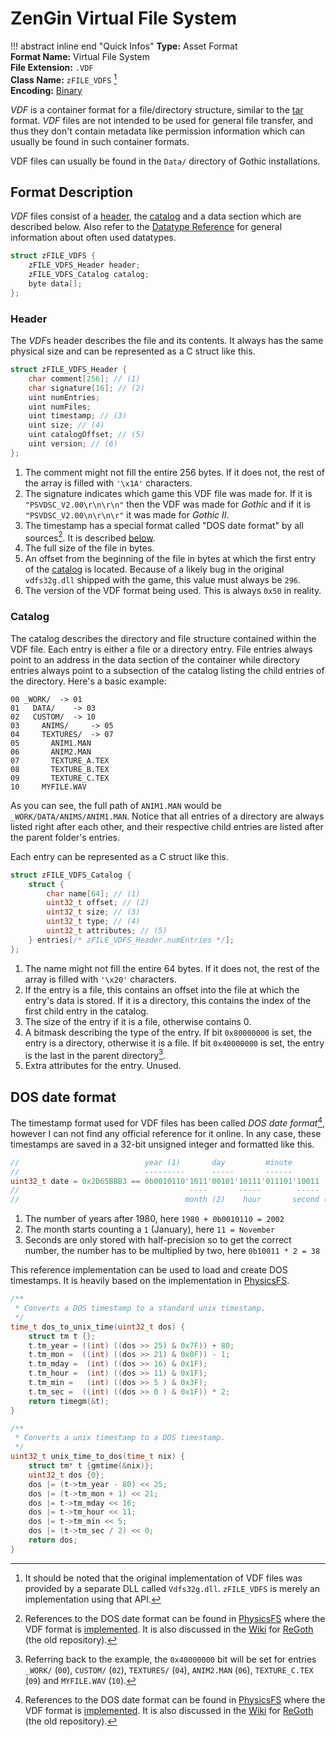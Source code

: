 # ZenGin Virtual File System

!!! abstract inline end "Quick Infos"
    **Type:** Asset Format<br/>
    **Format Name:** Virtual File System<br/>
    **File Extension:** `.VDF`<br/>
    **Class Name:** `zFILE_VDFS` [^3] <br/>
    **Encoding:** [Binary](../encodings/binary.md)<br/>

*VDF* is a container format for a file/directory structure, similar to the
[tar](https://en.wikipedia.org/wiki/Tar_(computing)) format. *VDF* files are not intended to be used for general file
transfer, and thus they don't contain metadata like permission information which can usually be found in such container
formats.

VDF files can usually be found in the `Data/` directory of Gothic installations.

## Format Description

*VDF* files consist of a [header](#header), the [catalog](#catalog) and a data section which are described below. Also
refer to the [Datatype Reference](../datatypes.md) for general information about often used datatypes.

```c title="VDF Structure"
struct zFILE_VDFS {
    zFILE_VDFS_Header header;
    zFILE_VDFS_Catalog catalog;
    byte data[];
};
```

### Header

The *VDF*s header describes the file and its contents. It always has the same physical size and can be represented as
a C struct like this.

```c title="VDF Header"
struct zFILE_VDFS_Header {
    char comment[256]; // (1)
    char signature[16]; // (2)
    uint numEntries;
    uint numFiles;
    uint timestamp; // (3)
    uint size; // (4)
    uint catalogOffset; // (5)
    uint version; // (6)
};
```

1. The comment might not fill the entire 256 bytes. If it does not, the rest of the array is filled with `'\x1A'`
   characters.
2. The signature indicates which game this VDF file was made for. If it is `"PSVDSC_V2.00\r\n\r\n"` then the VDF was
   made for *Gothic* and if it is `"PSVDSC_V2.00\n\r\n\r"` it was made for *Gothic II*.
3. The timestamp has a special format called "DOS date format" by all sources[^1]. It is described
   [below](#dos-date-format).
4. The full size of the file in bytes.
5. An offset from the beginning of the file in bytes at which the first entry of the [catalog](#catalog) is located.
   Because of a likely bug in the original `vdfs32g.dll` shipped with the game, this value must always be `296`.
6. The version of the VDF format being used. This is always `0x50` in reality.

### Catalog

The catalog describes the directory and file structure contained within the VDF file. Each entry is either a file or a
directory entry. File entries always point to an address in the data section of the container while directory entries
always point to a subsection of the catalog listing the child entries of the directory. Here's a basic example:

```
00 _WORK/  -> 01
01   DATA/    -> 03
02   CUSTOM/  -> 10
03     ANIMS/     -> 05
04     TEXTURES/  -> 07
05       ANIM1.MAN
06       ANIM2.MAN
07       TEXTURE_A.TEX
08       TEXTURE_B.TEX
09       TEXTURE_C.TEX
10     MYFILE.WAV
```

As you can see, the full path of `ANIM1.MAN` would be `_WORK/DATA/ANIMS/ANIM1.MAN`. Notice that all entries of a
directory are always listed right after each other, and their respective child entries are listed after the parent
folder's entries.

Each entry can be represented as a C struct like this.

```c title="VDF Catalog"
struct zFILE_VDFS_Catalog {
    struct {
        char name[64]; // (1)
        uint32_t offset; // (2)
        uint32_t size; // (3)
        uint32_t type; // (4)
        uint32_t attributes; // (5)
    } entries[/* zFILE_VDFS_Header.numEntries */];
};
```

1. The name might not fill the entire 64 bytes. If it does not, the rest of the array is filled with `'\x20'`
   characters.
2. If the entry is a file, this contains an offset into the file at which the entry's data is stored.
   If it is a directory, this contains the index of the first child entry in the catalog.
3. The size of the entry if it is a file, otherwise contains 0.
4. A bitmask describing the type of the entry. If bit `0x80000000` is set, the entry is a directory, otherwise it is
   a file. If bit `0x40000000` is set, the entry is the last in the parent directory[^2].
5. Extra attributes for the entry. Unused.

## DOS date format

The timestamp format used for VDF files has been called *DOS date format*[^1], however I can not find any official
reference for it online. In any case, these timestamps are saved in a 32-bit unsigned integer and formatted
like this.

```c title="DOS date format"
//                            year (1)       day         minute
//                            ---------      -----       ------
uint32_t date = 0x2D65BBB3 == 0b0010110'1011'00101'10111'011101'10011
//                                      ----       -----        -----
//                                     month (2)    hour       second (3)
```

1. The number of years after 1980, here `1980 + 0b0010110 = 2002`
2. The month starts counting a `1` (January), here `11 = November`
3. Seconds are only stored with half-precision so to get the correct number, the number has to be multiplied by two,
   here `0b10011 * 2 = 38`

This reference implementation can be used to load and create DOS timestamps. It is heavily based on the implementation
in [PhysicsFS](https://github.com/icculus/physfs/blob/6925c1067de2c9e39d626bcba84db0113f8395f2/src/physfs_archiver_vdf.c#L37-L50).

```c title="DOS date format reference implementation"
/**
 * Converts a DOS timestamp to a standard unix timestamp.
 */
time_t dos_to_unix_time(uint32_t dos) {
	struct tm t {};
	t.tm_year = ((int) ((dos >> 25) & 0x7F)) + 80;
	t.tm_mon =  ((int) ((dos >> 21) & 0x0F)) - 1;
	t.tm_mday =  (int) ((dos >> 16) & 0x1F);
	t.tm_hour =  (int) ((dos >> 11) & 0x1F);
	t.tm_min =   (int) ((dos >> 5 ) & 0x3F);
	t.tm_sec =  ((int) ((dos >> 0 ) & 0x1F)) * 2;
	return timegm(&t);
}

/**
 * Converts a unix timestamp to a DOS timestamp.
 */
uint32_t unix_time_to_dos(time_t nix) {
	struct tm* t {gmtime(&nix)};
	uint32_t dos {0};
	dos |= (t->tm_year - 80) << 25;
	dos |= (t->tm_mon + 1) << 21;
	dos |= t->tm_mday << 16;
	dos |= t->tm_hour << 11;
	dos |= t->tm_min << 5;
	dos |= (t->tm_sec / 2) << 0;
	return dos;
}
```

[^1]: References to the DOS date format can be found in [PhysicsFS](https://www.icculus.org/physfs/) where the VDF
format is [implemented](https://github.com/icculus/physfs/blob/6925c1067de2c9e39d626bcba84db0113f8395f2/src/physfs_archiver_vdf.c).
It is also discussed in the [Wiki](https://github.com/REGoth-project/REGoth/wiki/VDF-File-Format) for
[ReGoth](https://github.com/REGoth-project/REGoth) (the old repository).

[^2]: Referring back to the example, the `0x40000000` bit will be set for entries `_WORK/` (`00`), `CUSTOM/` (`02`),
`TEXTURES/` (`04`), `ANIM2.MAN` (`06`), `TEXTURE_C.TEX` (`09`) and `MYFILE.WAV` (`10`).

[^3]: It should be noted that the original implementation of VDF files was provided by a separate DLL called
`Vdfs32g.dll`. `zFILE_VDFS` is merely an implementation using that API.
